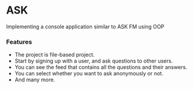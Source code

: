 # ASK
Implementing a console application similar to ASK FM using OOP


### Features
- The project is file-based project.
- Start by signing up with a user, and ask questions to other users.
- You can see the feed that contains all the questions and their answers.
- You can select whether you want to ask anonymously or not.
- And many more.
